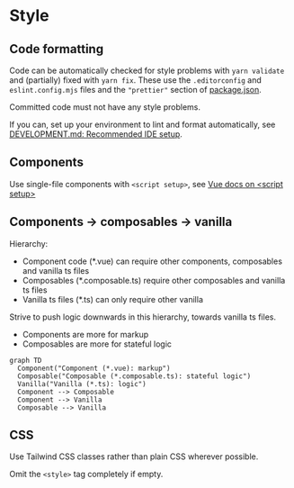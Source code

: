 # Style

## Code formatting

Code can be automatically checked for style problems with `yarn validate` and (partially) fixed with `yarn fix`. These use the `.editorconfig` and `eslint.config.mjs` files and the `"prettier"` section of [package.json](../package.json).

Committed code must not have any style problems.

If you can, set up your environment to lint and format automatically, see [DEVELOPMENT.md: Recommended IDE setup](DEVELOPMENT.md#recommended-ide-setup).

## Components

Use single-file components with `<script setup>`, see [Vue docs on \<script setup>](https://v3.vuejs.org/api/sfc-script-setup.html)

## Components → composables → vanilla

Hierarchy:

- Component code (\*.vue) can require other components, composables and vanilla ts files
- Composables (\*.composable.ts) require other composables and vanilla ts files
- Vanilla ts files (\*.ts) can only require other vanilla

Strive to push logic downwards in this hierarchy, towards vanilla ts files.

- Components are more for markup
- Composables are more for stateful logic

```mermaid
graph TD
  Component("Component (*.vue): markup")
  Composable("Composable (*.composable.ts): stateful logic")
  Vanilla("Vanilla (*.ts): logic")
  Component --> Composable
  Component --> Vanilla
  Composable --> Vanilla
```

## CSS

Use Tailwind CSS classes rather than plain CSS wherever possible.

Omit the `<style>` tag completely if empty.

